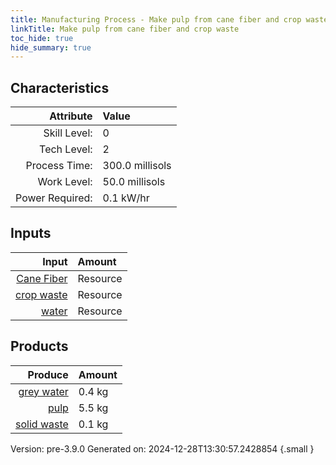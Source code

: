 ```yaml
---
title: Manufacturing Process - Make pulp from cane fiber and crop waste
linkTitle: Make pulp from cane fiber and crop waste
toc_hide: true
hide_summary: true
---
```



## Characteristics

| Attribute      | Value |
|--------:|:------|
|Skill Level:|0|
|Tech Level:|2|
|Process Time:|300.0 millisols|
|Work Level:|50.0 millisols|
|Power Required:|0.1 kW/hr|

## Inputs

| Input      | Amount |
|--------:|:------|
|[Cane Fiber](/docs/definitions/resource/cane-fiber)|Resource|2.5 kg|
|[crop waste](/docs/definitions/resource/crop-waste)|Resource|2.5 kg|
|[water](/docs/definitions/resource/water)|Resource|1.0 kg|

## Products


| Produce      | Amount |
|--------:|:------|
|[grey water](/docs/definitions/resource/grey-water)|0.4 kg|
|[pulp](/docs/definitions/resource/pulp)|5.5 kg|
|[solid waste](/docs/definitions/resource/solid-waste)|0.1 kg|


Version: pre-3.9.0 Generated on: 2024-12-28T13:30:57.2428854
{.small }

